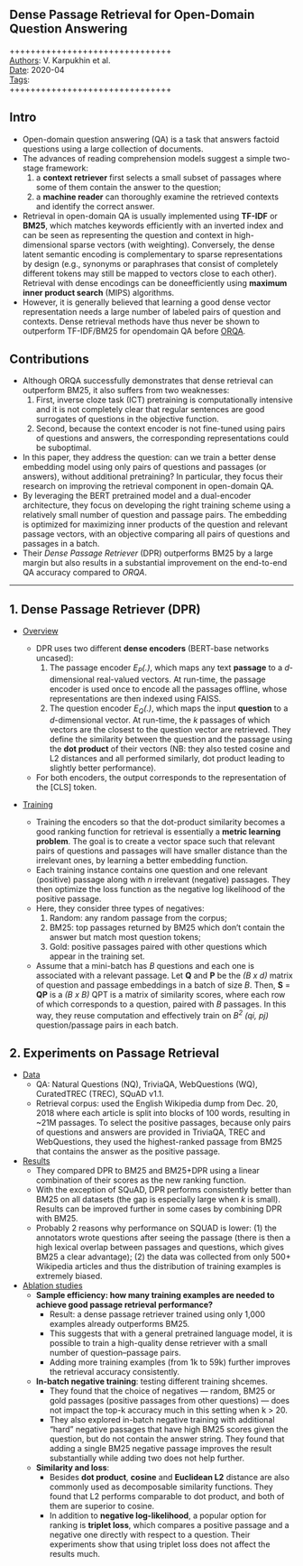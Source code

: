 ## Dense Passage Retrieval for Open-Domain Question Answering

+++++++++++++++++++++++++++++++  
<ins>Authors</ins>: V. Karpukhin et al.  
<ins>Date</ins>: 2020-04  
<ins>Tags</ins>:   
+++++++++++++++++++++++++++++++  


## Intro

- Open-domain question answering (QA) is a task that answers factoid questions using a large collection of documents.
- The advances of reading comprehension models suggest a simple two-stage framework:
  1. a **context retriever** first selects a small subset of passages where some of them contain the answer to the question;
  2. a **machine reader** can thoroughly examine the retrieved contexts and identify the correct answer.
- Retrieval in open-domain QA is usually implemented using **TF-IDF** or **BM25**, which matches keywords efficiently with an inverted index and can be seen as representing the question and context in high-dimensional sparse vectors (with weighting). Conversely, the dense latent semantic encoding is complementary to sparse representations by design (e.g., synonyms or paraphrases that consist of completely different tokens may still be mapped to vectors close to each other). Retrieval with dense encodings can be doneefficiently using **maximum inner product search** (MIPS) algorithms.
- However, it is generally believed that learning a good dense vector representation needs a large number of labeled pairs of question and contexts. Dense retrieval methods have thus never be shown to outperform TF-IDF/BM25 for opendomain QA before [ORQA](./lee2019latent.md).


## Contributions

- Although ORQA successfully demonstrates that dense retrieval can outperform BM25, it also suffers from two weaknesses:
  1. First, inverse cloze task (ICT) pretraining is computationally intensive and it is not completely clear that regular sentences are good surrogates of questions in the objective function.
  2. Second, because the context encoder is not fine-tuned using pairs of questions and answers, the corresponding representations could be suboptimal.
- In this paper, they address the question: can we train a better dense embedding model using only pairs of questions and passages (or answers), without additional pretraining? In particular, they focus their research on improving the retrieval component in open-domain QA.
- By leveraging the BERT pretrained model and a dual-encoder architecture, they focus on developing the right training scheme using a relatively small number of question and passage pairs. The embedding is optimized for maximizing inner products of the question and relevant passage vectors, with an objective comparing all pairs of questions and passages in a batch.
- Their *Dense Passage Retriever* (DPR) outperforms BM25 by a large margin but also results in a substantial improvement on the end-to-end QA accuracy compared to *ORQA*.

***

## 1. Dense Passage Retriever (DPR)

- <ins>Overview</ins>
  - DPR uses two different **dense encoders** (BERT-base networks uncased):
    1. The passage encoder *E<sub>P</sub>(.)*, which maps any text **passage** to a *d*-dimensional real-valued vectors. At run-time, the passage encoder is used once to encode all the passages offline, whose representations are then indexed using FAISS.
    2. The question encoder *E<sub>Q</sub>(.)*, which maps the input **question** to a *d*-dimensional vector. At run-time, the *k* passages of which vectors are the closest to the question vector are retrieved. They define the similarity between the question and the passage using the **dot product** of their vectors (NB: they also tested cosine and L2 distances and all performed similarly, dot product leading to slightly better performance).
  - For both encoders, the output corresponds to the representation of the [CLS] token.

- <ins>Training</ins>
  - Training the encoders so that the dot-product similarity becomes a good ranking function for retrieval is essentially a **metric learning problem**. The goal is to create a vector space such that relevant pairs of questions and passages will have smaller distance than the irrelevant ones, by learning a better embedding function.
  - Each training instance contains one question and one relevant (positive) passage along with *n* irrelevant (negative) passages. They then optimize the loss function as the negative log likelihood of the positive passage.
  - Here, they consider three types of negatives:
    1. Random: any random passage from the corpus; 
    2. BM25: top passages returned by BM25 which don’t contain the answer but match most question tokens;
    3. Gold: positive passages paired with other questions which appear in the training set.
  - Assume that a mini-batch has *B* questions and each one is associated with a relevant passage. Let **Q** and **P** be the *(B x d)* matrix of question and passage embeddings in a batch of size *B*. Then, **S** = **QP** is a *(B x B)* QPT is a matrix of similarity scores, where each row of which corresponds to a question, paired with *B* passages. In this way, they reuse computation and effectively train on *B<sup>2</sup> (qi, pj)* question/passage pairs in each batch.
  


## 2. Experiments on Passage Retrieval

- <ins>Data</ins>
  - QA: Natural Questions (NQ), TriviaQA, WebQuestions (WQ), CuratedTREC (TREC), SQuAD v1.1.
  - Retrieval corpus: used the English Wikipedia dump from Dec. 20, 2018 where each article is split into blocks of 100 words, resulting in ~21M passages. To select the positive passages, because only pairs of questions and answers are provided in TriviaQA, TREC and WebQuestions, they used the highest-ranked passage from BM25 that contains the answer as the positive passage.
- <ins>Results</ins>
  - They compared DPR to BM25 and BM25+DPR using a linear combination of their scores as the new ranking function.
  - With the exception of SQuAD, DPR performs consistently better than BM25 on all datasets (the gap is especially large when *k* is small). Results can be improved further in some cases by combining DPR with BM25.
  - Probably 2 reasons why performance on SQUAD is lower: (1) the annotators wrote questions after seeing the passage (there is then a high lexical overlap between passages and questions, which gives BM25 a clear advantage); (2) the data was collected from only 500+ Wikipedia articles and thus the distribution of training examples is extremely biased.
- <ins>Ablation studies</ins>
  - **Sample efficiency: how many training examples are needed to achieve good passage retrieval performance?**
    - Result: a dense passage retriever trained using only 1,000 examples already outperforms BM25.
    - This suggests that with a general pretrained language model, it is possible to train a high-quality dense retriever with a small number of question–passage pairs.
    - Adding more training examples (from 1k to 59k) further improves the retrieval accuracy consistently.
  - **In-batch negative training**: testing different training shcemes.
    - They found that the choice of negatives — random, BM25 or gold passages (positive passages from other questions) — does not impact the top-k accuracy much in this setting when k > 20.
    - They also explored in-batch negative training with additional “hard” negative passages that have high BM25 scores given the question, but do not contain the answer string. They found that adding a single BM25 negative passage improves the result substantially while adding two does not help further.
  - **Similarity and loss**:
    - Besides **dot product**, **cosine** and **Euclidean L2** distance are also commonly used as decomposable similarity functions. They found that L2 performs comparable to dot product, and both of them are superior to cosine.
    - In addition to **negative log-likelihood**, a popular option for ranking is **triplet loss**, which compares a positive passage and a negative one directly with respect to a question. Their experiments show that using triplet loss does not affect the results much.

    
